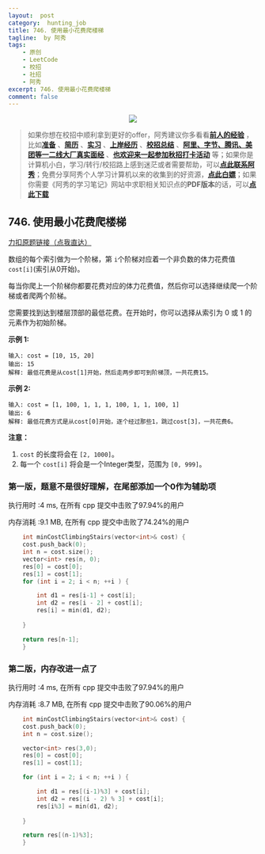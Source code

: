 ```yaml
---
layout:  post
category:  hunting_job
title: 746. 使用最小花费爬楼梯
tagline:  by 阿秀
tags:
    - 原创
    - LeetCode
    - 校招
    - 社招
    - 阿秀
excerpt: 746. 使用最小花费爬楼梯
comment: false
---
```






<div align="center">
  <a href="/notes/05-xiustar/01-xiustar_reading_guide/01-introduce.html#阿秀组建了一个校招学习圈子">
      <img src="https://axiu-image-bed.oss-cn-shanghai.aliyuncs.com/img/202206190108471.png">
  </a></div>



> 如果你想在校招中顺利拿到更好的offer，阿秀建议你多看看<font style="font-weight:bold; color:#4169E1;text-decoration:underline;">[前人的经验](/notes/05-xiustar/01-xiustar_reading_guide/01-introduce.md)</font> ，比如<font style="font-weight:bold; color:#4169E1;text-decoration:underline;">[准备](/notes/05-xiustar/02-campus_prepare/02-01-校招重要时间点科普.md)</font> 、<font style="font-weight:bold; color:#4169E1;text-decoration:underline;">[简历](/notes/05-xiustar/03-resume/01-00-简历开篇词.md)</font> 、<font style="font-weight:bold; color:#4169E1;text-decoration:underline;">[实习](/notes/05-xiustar/04-school_practice/20220320-从公司角度来看，为什么要招实习生.md)</font> 、<font style="font-weight:bold; color:#4169E1;text-decoration:underline;">[上岸经历](/notes/05-xiustar/09-question_answer/20220817.md)</font> 、<font style="font-weight:bold; color:#4169E1;text-decoration:underline;">[校招总结](/notes/05-xiustar/05-campus_recruitment/2020-12-16-双非渣硕的秋招之路总结（已拿抖音研发岗SP）.md)</font> 、<font style="font-weight:bold; color:#4169E1;text-decoration:underline;">[阿里、字节、腾讯、美团等一二线大厂真实面经](/notes/07-resources/01-free/04-schoolSchample.md)</font> 、<font style="font-weight:bold; color:#4169E1;text-decoration:underline;">[也欢迎来一起参加秋招打卡活动](/notes/05-xiustar/01-xiustar_reading_guide/01-introduce.html#阿秀组建了一个校招学习圈子)</font> 等；如果你是计算机小白，学习/转行/校招路上感到迷茫或者需要帮助，可以<font style="font-weight:bold; color:#4169E1;text-decoration:underline;">[点此联系阿秀](/notes/08-other/02-question.md#_4、阿秀-如何才能联系到你)</font>；免费分享阿秀个人学习计算机以来的收集到的好资源，<font style="font-weight:bold; color:#4169E1;text-decoration:underline;">[点此白嫖](/notes/07-resources/01-free/01-introduce.md)</font>；如果你需要《阿秀的学习笔记》网站中求职相关知识点的**PDF版本**的话，可以<font style="font-weight:bold; color:#4169E1;text-decoration:underline;">[点此下载](/notes/08-other/02-question.md#_5、如何下载阿秀的学习笔记内容pdf版本)</font> 





## 746. 使用最小花费爬楼梯

[力扣原题链接（点我直达）](https://leetcode-cn.com/problems/min-cost-climbing-stairs/)

数组的每个索引做为一个阶梯，第 `i`个阶梯对应着一个非负数的体力花费值 `cost[i]`(索引从0开始)。

每当你爬上一个阶梯你都要花费对应的体力花费值，然后你可以选择继续爬一个阶梯或者爬两个阶梯。

您需要找到达到楼层顶部的最低花费。在开始时，你可以选择从索引为 0 或 1 的元素作为初始阶梯。

**示例 1:**

```
输入: cost = [10, 15, 20]
输出: 15
解释: 最低花费是从cost[1]开始，然后走两步即可到阶梯顶，一共花费15。
```

 **示例 2:**

```
输入: cost = [1, 100, 1, 1, 1, 100, 1, 1, 100, 1]
输出: 6
解释: 最低花费方式是从cost[0]开始，逐个经过那些1，跳过cost[3]，一共花费6。
```

**注意：**

1. `cost` 的长度将会在 `[2, 1000]`。
2. 每一个 `cost[i]` 将会是一个Integer类型，范围为 `[0, 999]`。





### 第一版，题意不是很好理解，在尾部添加一个0作为辅助项

执行用时 :4 ms, 在所有 cpp 提交中击败了97.94%的用户

内存消耗 :9.1 MB, 在所有 cpp 提交中击败了74.24%的用户

```c++
    int minCostClimbingStairs(vector<int>& cost) {
	cost.push_back(0);
	int n = cost.size();
	vector<int> res(n, 0);
	res[0] = cost[0];
	res[1] = cost[1];
	for (int i = 2; i < n; ++i ) {

		int d1 = res[i-1] + cost[i];
		int d2 = res[i - 2] + cost[i];
		res[i] = min(d1, d2);
		
	}

	return res[n-1];
    }
```





### 第二版，内存改进一点了

执行用时 :4 ms, 在所有 cpp 提交中击败了97.94%的用户

内存消耗 :8.7 MB, 在所有 cpp 提交中击败了90.06%的用户



```C++
    int minCostClimbingStairs(vector<int>& cost) {
	cost.push_back(0);
	int n = cost.size();

	vector<int> res(3,0);
	res[0] = cost[0];
	res[1] = cost[1];

	for (int i = 2; i < n; ++i ) {

		int d1 = res[(i-1)%3] + cost[i];
		int d2 = res[(i - 2) % 3] + cost[i];
		res[i%3] = min(d1, d2);
	
	}

	return res[(n-1)%3];
    }
```

<p id="除数博弈"></p>

